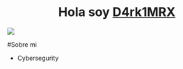 <div align="center">
  <strong><h1 align="center">Hola soy <a href="">D4rk1MRX</a></h1></b></strong>
</div>

<img src="https://i.imgur.com/4Gz7K22.jpeg">

#Sobre mi

- Cybersegurity 
